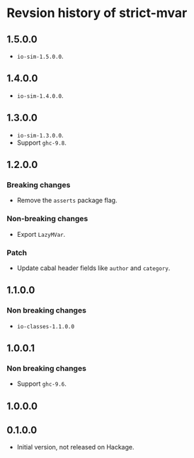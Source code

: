 # Revsion history of strict-mvar

## 1.5.0.0

* `io-sim-1.5.0.0`.

## 1.4.0.0

* `io-sim-1.4.0.0`.

## 1.3.0.0

* `io-sim-1.3.0.0`.
* Support `ghc-9.8`.

## 1.2.0.0

### Breaking changes

* Remove the `asserts` package flag.

### Non-breaking changes

* Export `LazyMVar`.

### Patch

* Update cabal header fields like `author` and `category`.

## 1.1.0.0

### Non breaking changes

* `io-classes-1.1.0.0`

## 1.0.0.1

### Non breaking changes

* Support `ghc-9.6`.

## 1.0.0.0

## 0.1.0.0

* Initial version, not released on Hackage.
